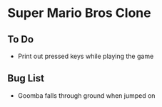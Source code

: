 # Super Mario Bros Clone

## To Do
* Print out pressed keys while playing the game

## Bug List
* Goomba falls through ground when jumped on
